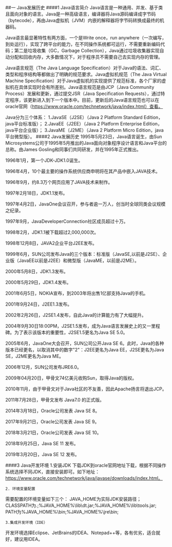 ##一 Java发展历史
####1 Java语言简介
Java语言是一种通用、并发、基于类且面向对象的语言。Java是一种高级语言，编译器将Java源码编译成字节码（bytecode），再由Java虚拟机（JVM）内嵌的解释器将字节码转换成最终的机器码。

Java语言最显著特性有两方面，一个是Write once，run anywhere（一次编写，到处运行），实现了跨平台的能力，在不同操作系统都可运行，不需要重新编码代码；第二是垃圾收集（GC，Garbage Collection），Java通过垃圾收集器实现自动分配和回收内存，大多数情况下，对于程序员不需要自己去实现内存的管理。

Java语言规范（The Java Language Specification）对于Java的语法、词汇、类型和程序结构等都做出了明确的规范要求。Java虚拟机规范（The Java Virtual Machine Specification）对于Java虚拟机的实现提供了规范标准，各个厂家的虚拟机在具体实现时会有所差别。Java语言规范是由JCP（Java Community Process）发展和更新，通过提交JSR（Java Specification Requests），通过特定程序，该更新进入到下一个版本中。目前，更新后的Java语言规范也可以在oracle官网（https://www.oracle.com/technetwork/java/index.html）查看。

Java分为三个体系：
    1.JavaSE（J2SE）（Java 2 Platform Standard Edition，java平台标准版）；
    2.JavaEE（J2EE）（Java 2 Platform Enterprise Edition，java平台企业版）；
    3.JavaME（J2ME）（Java 2 Platform Micro Edition，java平台微型版）。
####2 Java发展历史
1995年5月23日，Java语言诞生，由Sun Microsystems公司于1995年5月推出的Java面向对象程序设计语言和Java平台的总称。由James Gosling和同事们共同研发，并在1995年正式推出。

1996年1月，第一个JDK-JDK1.0诞生。

1996年4月，10个最主要的操作系统供应商申明将在其产品中嵌入JAVA技术。

1996年9月，约8.3万个网页应用了JAVA技术来制作。

1997年2月18日，JDK1.1发布。

1997年4月2日，JavaOne会议召开，参与者逾一万人，创当时全球同类会议规模之纪录。

1997年9月，JavaDeveloperConnection社区成员超过十万。

1998年2月，JDK1.1被下载超过2,000,000次。

1998年12月8日，JAVA2企业平台J2EE发布。

1999年6月，SUN公司发布Java的三个版本：标准版（JavaSE,以前是J2SE）、企业版（JavaEE以前是J2EE）和微型版（JavaME，以前是J2ME）。

2000年5月8日，JDK1.3发布。

2000年5月29日，JDK1.4发布。

2001年6月5日，NOKIA宣布，到2003年将出售1亿部支持Java的手机。

2001年9月24日，J2EE1.3发布。

2002年2月26日，J2SE1.4发布，自此Java的计算能力有了大幅提升。

2004年9月30日18:00PM，J2SE1.5发布，成为Java语言发展史上的又一里程碑。为了表示该版本的重要性，J2SE1.5更名为Java SE 5.0。

2005年6月，JavaOne大会召开，SUN公司公开Java SE 6。此时，Java的各种版本已经更名，以取消其中的数字"2"：J2EE更名为Java EE，J2SE更名为Java SE，J2ME更名为Java ME。

2006年12月，SUN公司发布JRE6.0。

2009年04月20日，甲骨文74亿美元收购Sun，取得Java的版权。

2010年11月，由于甲骨文对于Java社区的不友善，因此Apache扬言将退出JCP。

2011年7月28日，甲骨文发布 Java7.0 的正式版。

2014年3月18日，Oracle公司发表 Java SE 8。

2017年9月21日，Oracle公司发表 Java SE 9。

2018年3月21日，Oracle公司发表 Java SE 10。

2018年9月25日，Java SE 11 发布。

2019年3月20日，Java SE 12 发布。

####3 Java开发环境
	1.安装JDK
下载JDK到oracle官网地址下载，根据不同操作系统选择不同JDK，直接安装即可。如下地址：https://www.oracle.com/technetwork/java/javase/downloads/index.html。

    2. 环境变量配置
需要配置的环境变量如下三个：
    JAVA_HOME为实际JDK安装路径；
    CLASSPATH为.;%JAVA_HOME%\lib\dt.jar;%JAVA_HOME%\lib\tools.jar; 
    PATH为%JAVA_HOME%\bin;%JAVA_HOME%\jre\bin;
    
    3.集成开发环境（IDE）
开发环境选择Eclipse、JetBrains的IDEA、Notepad++等，各有优劣，适合就好，建议用IDEA。
